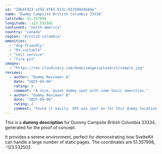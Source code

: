 ```yaml
---
id: "20b4f423-a295-4f65-913c-621990d4b88e"
name: "Dummy Campsite British Columbia 33334"
latitude: 51.357998
longitude: -123.532502
continent: "north-america"
country: "canada"
region: "british-columbia"
amenities:
  - "dog-friendly"
  - "RV-suitable"
  - "cell-service"
  - "fire-pit"
images:
  - "https://res.cloudinary.com/demo/image/upload/v1/sample.jpg"
reviews:
  - author: "Dummy Reviewer A"
    date: "2025-04-06"
    rating: 5
    comment: "A nice, quiet dummy spot with some basic amenities."
  - author: "Dummy Reviewer B"
    date: "2025-09-06"
    rating: 2
    comment: "Found it easily. GPS was spot on for this dummy location."
---
```


This is a **dummy description** for Dummy Campsite British Columbia 33334, generated for the proof of concept.

It provides a serene environment, perfect for demonstrating how SvelteKit can handle a large number of static pages. The coordinates are 51.357998, -123.532502.
